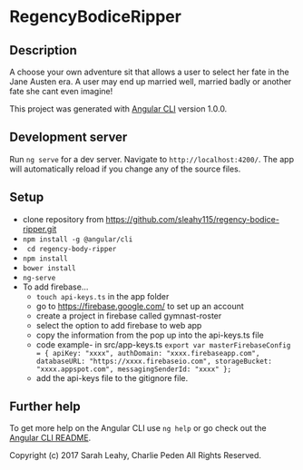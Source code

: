 # RegencyBodiceRipper

## Description

A choose your own adventure sit that allows a user to select her fate in the Jane Austen era. A user may end up married well, married badly or another fate she cant even imagine!

This project was generated with [Angular CLI](https://github.com/angular/angular-cli) version 1.0.0.

## Development server

Run `ng serve` for a dev server. Navigate to `http://localhost:4200/`. The app will automatically reload if you change any of the source files.

## Setup
* clone repository from https://github.com/sleahy115/regency-bodice-ripper.git
* `npm install -g @angular/cli`
* ` cd regency-body-ripper`
* `npm install`
* `bower install`
* `ng-serve`
*  To add firebase...
   * `touch api-keys.ts` in the app folder
   * go to  https://firebase.google.com/ to set up an account
   * create a project in firebase called gymnast-roster
   * select the option to add firebase to web app
   * copy the information from the pop up into the api-keys.ts file
   * code example- in src/app-keys.ts
   `export var masterFirebaseConfig = {
      apiKey: "xxxx",
      authDomain: "xxxx.firebaseapp.com",
      databaseURL: "https://xxxx.firebaseio.com",
      storageBucket: "xxxx.appspot.com",
      messagingSenderId: "xxxx"
    };`
    * add the api-keys file to the gitignore file.

## Further help

To get more help on the Angular CLI use `ng help` or go check out the [Angular CLI README](https://github.com/angular/angular-cli/blob/master/README.md).

Copyright (c) 2017 Sarah Leahy, Charlie Peden All Rights Reserved.
